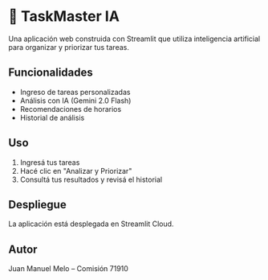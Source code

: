 # 🧠 TaskMaster IA

Una aplicación web construida con Streamlit que utiliza inteligencia artificial para organizar y priorizar tus tareas.

## Funcionalidades

- Ingreso de tareas personalizadas
- Análisis con IA (Gemini 2.0 Flash)
- Recomendaciones de horarios
- Historial de análisis

## Uso

1. Ingresá tus tareas
2. Hacé clic en "Analizar y Priorizar"
3. Consultá tus resultados y revisá el historial

## Despliegue

La aplicación está desplegada en Streamlit Cloud.

## Autor

Juan Manuel Melo – Comisión 71910
